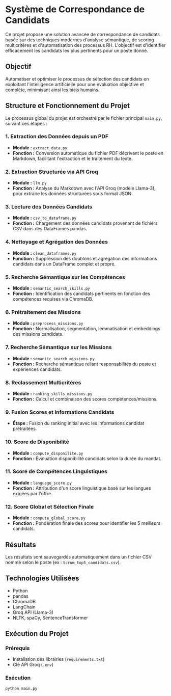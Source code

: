 # Système de Correspondance de Candidats

Ce projet propose une solution avancée de correspondance de candidats basée sur des techniques modernes d'analyse sémantique, de scoring multicritères et d'automatisation des processus RH. L'objectif est d'identifier efficacement les candidats les plus pertinents pour un poste donné.

## Objectif

Automatiser et optimiser le processus de sélection des candidats en exploitant l'intelligence artificielle pour une évaluation objective et complète, minimisant ainsi les biais humains.

## Structure et Fonctionnement du Projet

Le processus global du projet est orchestré par le fichier principal `main.py`, suivant ces étapes :

### 1. Extraction des Données depuis un PDF
- **Module :** `extract_data.py`  
- **Fonction :** Conversion automatique du fichier PDF décrivant le poste en Markdown, facilitant l'extraction et le traitement du texte.

### 2. Extraction Structurée via API Groq
- **Module :** `llm.py`  
- **Fonction :** Analyse du Markdown avec l'API Groq (modèle Llama-3), pour extraire les données structurées sous format JSON.

### 3. Lecture des Données Candidats
- **Module :** `csv_to_dataframe.py`  
- **Fonction :** Chargement des données candidats provenant de fichiers CSV dans des DataFrames pandas.

### 4. Nettoyage et Agrégation des Données
- **Module :** `clean_dataframes.py`  
- **Fonction :** Suppression des doublons et agrégation des informations candidats dans un DataFrame complet et propre.

### 5. Recherche Sémantique sur les Compétences
- **Module :** `semantic_search_skills.py`  
- **Fonction :** Identification des candidats pertinents en fonction des compétences requises via ChromaDB.

### 6. Prétraitement des Missions
- **Module :** `preprocess_missions.py`  
- **Fonction :** Normalisation, segmentation, lemmatisation et embeddings des missions candidats.

### 7. Recherche Sémantique sur les Missions
- **Module :** `semantic_search_missions.py`  
- **Fonction :** Recherche sémantique reliant responsabilités du poste et expériences candidats.

### 8. Reclassement Multicritères
- **Module :** `ranking_skills_missions.py`  
- **Fonction :** Calcul et combinaison des scores compétences/missions.

### 9. Fusion Scores et Informations Candidats
- **Étape :** Fusion du ranking initial avec les informations candidat prétraitées.

### 10. Score de Disponibilité
- **Module :** `compute_disponilite.py`  
- **Fonction :** Évaluation disponibilité candidats selon la durée du mandat.

### 11. Score de Compétences Linguistiques
- **Module :** `language_score.py`  
- **Fonction :** Attribution d'un score linguistique basé sur les langues exigées par l'offre.

### 12. Score Global et Sélection Finale
- **Module :** `compute_global_score.py`  
- **Fonction :** Pondération finale des scores pour identifier les 5 meilleurs candidats.

## Résultats

Les résultats sont sauvegardés automatiquement dans un fichier CSV nommé selon le poste (ex : `Scrum_top5_candidats.csv`).

## Technologies Utilisées
- Python
- pandas
- ChromaDB
- LangChain
- Groq API (Llama-3)
- NLTK, spaCy, SentenceTransformer

## Exécution du Projet

### Prérequis
- Installation des librairies (`requirements.txt`)
- Clé API Groq (`.env`)

### Exécution
```bash
python main.py
